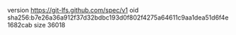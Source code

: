 version https://git-lfs.github.com/spec/v1
oid sha256:b7e26a36a912f37d32bdbc193d0f802f4275a64611c9aa1dea51d6f4e1682cab
size 36018
